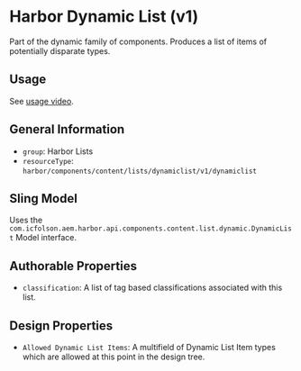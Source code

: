 # Harbor Dynamic List (v1)

Part of the dynamic family of components.  Produces a list of items of potentially 
disparate types.

## Usage

See [usage video](https://youtu.be/QGzQaqD2Sqo).

## General Information

* `group`: Harbor Lists
* `resourceType`: `harbor/components/content/lists/dynamiclist/v1/dynamiclist`

## Sling Model

Uses the `com.icfolson.aem.harbor.api.components.content.list.dynamic.DynamicList` Model interface.

## Authorable Properties

* `classification`:  A list of tag based classifications associated with this list.

## Design Properties

* `Allowed Dynamic List Items`: A multifield of Dynamic List Item types which are 
  allowed at this point in the design tree.  

